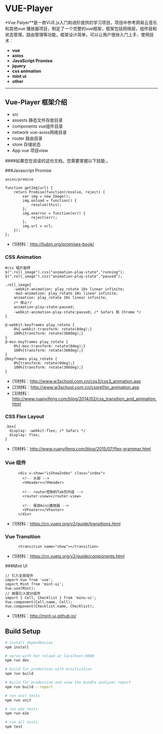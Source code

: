 # VUE-Player



*Vue Palyer**是一款VUE.js入门和进阶提供的学习项目，项目中参考网易云音乐和其他vue  播放器项目，制定了一个完整的vue框架，框架包括网络层，组件层和状态管理，路由管理等功能，框架设计简单，可以让用户很快入门上手，使用技术：
 
- **vue** 
- **axios**
- **JavaScript Promise**
- **jquery**
- **css animation**
- **mint ui**
- **other**

-------------------


## Vue-Player 框架介绍
- src
- assests 静态文件存放目录
- components vue组件目录
- network vue-axios网络目录
- router 路由目录
- store 存储状态
- App.vue 项目view


####如果您在阅读的这份文档，您需要掌握以下技能:。 

###Javascript Promise
``` 
axios/promise

function getImg(url) {  
    return Promise(function(resolve, reject) {  
        var img = new Image();  
        img.onload = function() {  
            resolve(this);  
        };  
        img.onerror = function(err) {  
            reject(err);  
        };
        img.url = url;  
    });  
}; 

```
- [1]材料：http://liubin.org/promises-book/

### CSS Animation
```
#css 唱片旋转
$(".roll_image").css("animation-play-state","running");
$(".roll_image").css("animation-play-state","paused");

.roll_image{
    -webkit-animation: play_rotate 10s linear infinite;
    -moz-animation: play_rotate 10s linear infinite;
    animation: play_rotate 10s linear infinite;
    /* 停止*/
    animation-play-state:paused;
    -webkit-animation-play-state:paused; /* Safari 和 Chrome */
}

@-webkit-keyframes play_rotate {
    0%{-webkit-transform: rotate(0deg);}
    100%{transform: rotate(360deg);}
}
@-moz-keyframes play_rotate {
    0%{-moz-transform: rotate(0deg);}
    100%{transform: rotate(360deg);}
}
@keyframes play_rotate {
    0%{transform: rotate(0deg);}
    100%{transform: rotate(360deg);}
}
```

- [1]材料：http://www.w3school.com.cn/css3/css3_animation.asp
- [2]材料：http://www.w3school.com.cn/cssref/pr_animation.asp
- [3]材料：http://www.ruanyifeng.com/blog/2014/02/css_transition_and_animation.html


### CSS Flex Layout
```
.box{
  display: -webkit-flex; /* Safari */
  display: flex;
}

```
- [1]材料：http://www.ruanyifeng.com/blog/2015/07/flex-grammar.html


### Vue 组件
```
      <div v-show="isShowIndex" class="index">
        <!-- 头部 -->
        <VHeader></VHeader>

        <!-- router控制的Tab页内容 -->
        <router-view></router-view>

        <!-- 尾部mini播放器 -->
        <VFooter></VFooter>
      </div>
```
- [1]材料：https://cn.vuejs.org/v2/guide/transitions.html

### Vue Transition
```
      <transition name="show"></transition>
```
- [1]材料：https://cn.vuejs.org/v2/guide/components.html


###Mint UI
```
// 引入全部组件
import Vue from 'vue';
import Mint from 'mint-ui';
Vue.use(Mint);
// 按需引入部分组件
import { Cell, Checklist } from 'minu-ui';
Vue.component(Cell.name, Cell);
Vue.component(Checklist.name, Checklist);
```
- [1]材料：http://mint-ui.github.io/


## Build Setup

``` bash
# install dependencies
npm install

# serve with hot reload at localhost:8080
npm run dev

# build for production with minification
npm run build

# build for production and view the bundle analyzer report
npm run build --report

# run unit tests
npm run unit

# run e2e tests
npm run e2e

# run all tests
npm test
```

